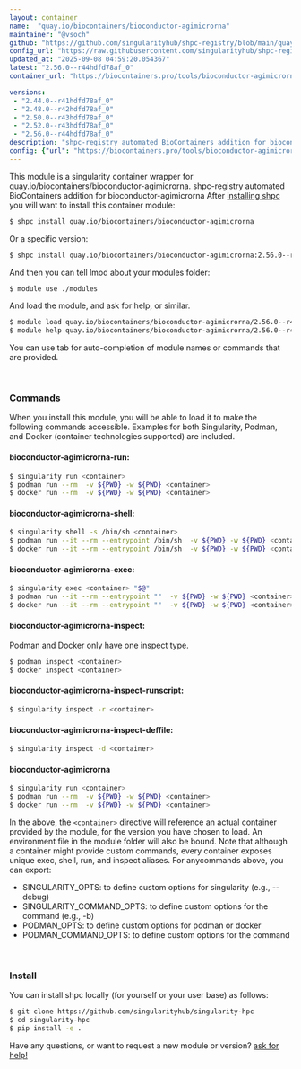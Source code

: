 ```yaml
---
layout: container
name:  "quay.io/biocontainers/bioconductor-agimicrorna"
maintainer: "@vsoch"
github: "https://github.com/singularityhub/shpc-registry/blob/main/quay.io/biocontainers/bioconductor-agimicrorna/container.yaml"
config_url: "https://raw.githubusercontent.com/singularityhub/shpc-registry/main/quay.io/biocontainers/bioconductor-agimicrorna/container.yaml"
updated_at: "2025-09-08 04:59:20.054367"
latest: "2.56.0--r44hdfd78af_0"
container_url: "https://biocontainers.pro/tools/bioconductor-agimicrorna"

versions:
 - "2.44.0--r41hdfd78af_0"
 - "2.48.0--r42hdfd78af_0"
 - "2.50.0--r43hdfd78af_0"
 - "2.52.0--r43hdfd78af_0"
 - "2.56.0--r44hdfd78af_0"
description: "shpc-registry automated BioContainers addition for bioconductor-agimicrorna"
config: {"url": "https://biocontainers.pro/tools/bioconductor-agimicrorna", "maintainer": "@vsoch", "description": "shpc-registry automated BioContainers addition for bioconductor-agimicrorna", "latest": {"2.56.0--r44hdfd78af_0": "sha256:52780ff0b621ca2e7b0793490f3be13fc4e33e834fc074d59210dcfebf51828c"}, "tags": {"2.44.0--r41hdfd78af_0": "sha256:ebb035fb858af4cd62788acf63ac2c8307f68ca7705ebb52850e8171cf1076ad", "2.48.0--r42hdfd78af_0": "sha256:ce875c2ae3dfcdeda5f4d7c04dfde461288977e22ba270cc6a4807fb643efb41", "2.50.0--r43hdfd78af_0": "sha256:f4c164e6b4fd64d5527940027eff9bffc694c19e378b8a5a9a60fb9f8f5f00a2", "2.52.0--r43hdfd78af_0": "sha256:58d1d3d48b2b290bcb4214732373c7901ec748067dd19ed8422f190cb3fe9077", "2.56.0--r44hdfd78af_0": "sha256:52780ff0b621ca2e7b0793490f3be13fc4e33e834fc074d59210dcfebf51828c"}, "docker": "quay.io/biocontainers/bioconductor-agimicrorna"}
---
```


This module is a singularity container wrapper for quay.io/biocontainers/bioconductor-agimicrorna.
shpc-registry automated BioContainers addition for bioconductor-agimicrorna
After [installing shpc](#install) you will want to install this container module:


```bash
$ shpc install quay.io/biocontainers/bioconductor-agimicrorna
```

Or a specific version:

```bash
$ shpc install quay.io/biocontainers/bioconductor-agimicrorna:2.56.0--r44hdfd78af_0
```

And then you can tell lmod about your modules folder:

```bash
$ module use ./modules
```

And load the module, and ask for help, or similar.

```bash
$ module load quay.io/biocontainers/bioconductor-agimicrorna/2.56.0--r44hdfd78af_0
$ module help quay.io/biocontainers/bioconductor-agimicrorna/2.56.0--r44hdfd78af_0
```

You can use tab for auto-completion of module names or commands that are provided.

<br>

### Commands

When you install this module, you will be able to load it to make the following commands accessible.
Examples for both Singularity, Podman, and Docker (container technologies supported) are included.

#### bioconductor-agimicrorna-run:

```bash
$ singularity run <container>
$ podman run --rm  -v ${PWD} -w ${PWD} <container>
$ docker run --rm  -v ${PWD} -w ${PWD} <container>
```

#### bioconductor-agimicrorna-shell:

```bash
$ singularity shell -s /bin/sh <container>
$ podman run --it --rm --entrypoint /bin/sh  -v ${PWD} -w ${PWD} <container>
$ docker run --it --rm --entrypoint /bin/sh  -v ${PWD} -w ${PWD} <container>
```

#### bioconductor-agimicrorna-exec:

```bash
$ singularity exec <container> "$@"
$ podman run --it --rm --entrypoint ""  -v ${PWD} -w ${PWD} <container> "$@"
$ docker run --it --rm --entrypoint ""  -v ${PWD} -w ${PWD} <container> "$@"
```

#### bioconductor-agimicrorna-inspect:

Podman and Docker only have one inspect type.

```bash
$ podman inspect <container>
$ docker inspect <container>
```

#### bioconductor-agimicrorna-inspect-runscript:

```bash
$ singularity inspect -r <container>
```

#### bioconductor-agimicrorna-inspect-deffile:

```bash
$ singularity inspect -d <container>
```



#### bioconductor-agimicrorna

```bash
$ singularity run <container>
$ podman run --rm  -v ${PWD} -w ${PWD} <container>
$ docker run --rm  -v ${PWD} -w ${PWD} <container>
```


In the above, the `<container>` directive will reference an actual container provided
by the module, for the version you have chosen to load. An environment file in the
module folder will also be bound. Note that although a container
might provide custom commands, every container exposes unique exec, shell, run, and
inspect aliases. For anycommands above, you can export:

 - SINGULARITY_OPTS: to define custom options for singularity (e.g., --debug)
 - SINGULARITY_COMMAND_OPTS: to define custom options for the command (e.g., -b)
 - PODMAN_OPTS: to define custom options for podman or docker
 - PODMAN_COMMAND_OPTS: to define custom options for the command

<br>

### Install

You can install shpc locally (for yourself or your user base) as follows:

```bash
$ git clone https://github.com/singularityhub/singularity-hpc
$ cd singularity-hpc
$ pip install -e .
```

Have any questions, or want to request a new module or version? [ask for help!](https://github.com/singularityhub/singularity-hpc/issues)